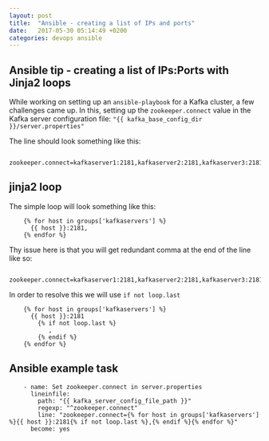```yaml
---
layout: post
title:  "Ansible - creating a list of IPs and ports"
date:   2017-05-30 05:14:49 +0200
categories: devops ansible
---
```

## Ansible tip - creating a list of IPs:Ports with Jinja2 loops

While working on setting up an  `ansible-playbook` for a Kafka cluster, a few challenges came up. In this, setting up the `zookeeper.connect` value in the Kafka server configuration file: `"{{ kafka_base_config_dir }}/server.properties"`

The line should look something like this:

```
    zookeeper.connect=kafkaserver1:2181,kafkaserver2:2181,kafkaserver3:2181
```

## jinja2 loop

The simple loop will look something like this:

```
    {% for host in groups['kafkaservers'] %}
      {{ host }}:2181,
    {% endfor %}
```

Thy issue here is that you will get redundant comma at the end of the line like so:

```
    zookeeper.connect=kafkaserver1:2181,kafkaserver2:2181,kafkaserver3:2181,
```

In order to resolve this we will use `if not loop.last`

```
    {% for host in groups['kafkaservers'] %}
      {{ host }}:2181
        {% if not loop.last %}
           ,
        {% endif %}
    {% endfor %}
```

## Ansible example task

```
    - name: Set zookeeper.connect in server.properties
      lineinfile:
        path: "{{ kafka_server_config_file_path }}"
        regexp: "^zookeeper.connect"
        line: "zookeeper.connect={% for host in groups['kafkaservers'] %}{{ host }}:2181{% if not loop.last %},{% endif %}{% endfor %}"
      become: yes
```